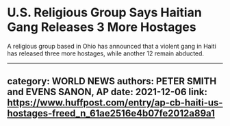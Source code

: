 # U.S. Religious Group Says Haitian Gang Releases 3 More Hostages

A religious group based in Ohio has announced that a violent gang in Haiti has released three more hostages, while another 12 remain abducted.

---
category: WORLD NEWS
authors: PETER SMITH and EVENS SANON, AP
date: 2021-12-06
link: https://www.huffpost.com/entry/ap-cb-haiti-us-hostages-freed_n_61ae2516e4b07fe2012a89a1
---
